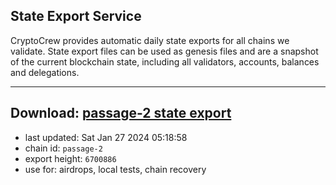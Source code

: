 ## State Export Service
CryptoCrew provides automatic daily state exports for all chains we validate. State export files can be used as genesis files and are a snapshot of the current blockchain state, including all validators, accounts, balances and delegations.

---
**Download: [passage-2 state export](https://dl.ccvalidators.com/SERVICE/passage/passage-2_export_6700886.json)**
---

- last updated: Sat Jan 27 2024 05:18:58
- chain id: `passage-2`
- export height: `6700886`
- use for: airdrops, local tests, chain recovery
